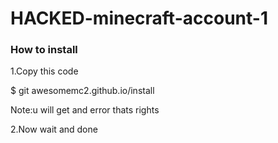 # HACKED-minecraft-account-1

### How to install

1.Copy this code




$ git awesomemc2.github.io/install

Note:u will get and error thats rights

2.Now wait and done
